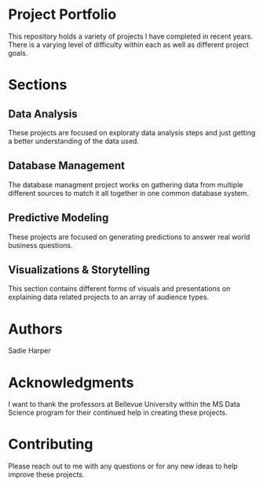 # Project Portfolio
This repository holds a variety of projects I have completed in recent years. There is a varying level of difficulty within each as well as different project goals.
# Sections
## Data Analysis
These projects are focused on exploraty data analysis steps and just getting a better understanding of the data used.
## Database Management
The database managment project works on gathering data from multiple different sources to match it all together in one common database system.
## Predictive Modeling
These projects are focused on generating predictions to answer real world business questions. 
## Visualizations & Storytelling
This section contains different forms of visuals and presentations on explaining data related projects to an array of audience types.
# Authors
Sadie Harper
# Acknowledgments
I want to thank the professors at Bellevue University within the MS Data Science program for their continued help in creating these projects.
# Contributing
Please reach out to me with any questions or for any new ideas to help improve these projects.
